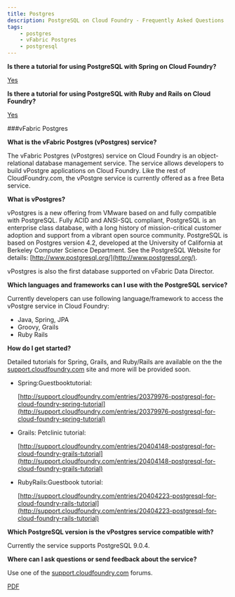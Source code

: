 ```yaml
---
title: Postgres
description: PostgreSQL on Cloud Foundry - Frequently Asked Questions
tags:
    - postgres
    - vFabric Postgres
    - postgresql
---
```


**Is there a tutorial for using PostgreSQL with Spring on Cloud Foundry?**

[Yes](http://support.cloudfoundry.com/attachments/token/th7bxzkr8dzegx8/?name=cloudfoundrypostgresql.pdf)

**Is there a tutorial for using PostgreSQL with Ruby and Rails on Cloud Foundry?**

[Yes](/services/postgres/postgres-ruby.html)


###vFabric Postgres

**What is the vFabric Postgres (vPostgres) service?**

The vFabric Postgres (vPostgres) service on Cloud Foundry is an object-relational database management service. The service allows developers to build vPostgre applications on Cloud Foundry. Like the rest of CloudFoundry.com, the vPostgre service is currently offered as a free Beta service.


**What is vPostgres?**

vPostgres is a new offering from VMware based on and fully compatible with PostgreSQL. Fully ACID and ANSI-SQL compliant, PostgreSQL is an enterprise class database, with a long history of mission-critical customer adoption and support from a vibrant open source community. PostgreSQL is based on Postgres version 4.2, developed at the University of California at Berkeley Computer Science Department. See the PostgreSQL Website for details: [http://www.postgresql.org/](http://www.postgresql.org/).

vPostgres is also the first database supported on vFabric Data Director.


**Which languages and frameworks can I use with the PostgreSQL service?**

Currently developers can use following language/framework to access the vPostgre service in Cloud Foundry:

+ Java, Spring, JPA
+ Groovy, Grails
+ Ruby Rails


**How do I get started?**

Detailed tutorials for Spring, Grails, and Ruby/Rails are available on the the [support.cloudfoundry.com](http://support.cloudfoundry.com) site and more will be provided soon.

  + Spring:Guestbooktutorial:

     [http://support.cloudfoundry.com/entries/20379976-postgresql-for-cloud-foundry-spring-tutorial](http://support.cloudfoundry.com/entries/20379976-postgresql-for-cloud-foundry-spring-tutorial)

  + Grails: Petclinic tutorial:

     [http://support.cloudfoundry.com/entries/20404148-postgresql-for-cloud-foundry-grails-tutorial](http://support.cloudfoundry.com/entries/20404148-postgresql-for-cloud-foundry-grails-tutorial)

  + RubyRails:Guestbook tutorial:

     [http://support.cloudfoundry.com/entries/20404223-postgresql-for-cloud-foundry-rails-tutorial](http://support.cloudfoundry.com/entries/20404223-postgresql-for-cloud-foundry-rails-tutorial)


**Which PostgreSQL version is the vPostgres service compatible with?**

Currently the service supports PostgreSQL 9.0.4.


**Where can I ask questions or send feedback about the service?**

Use one of the [support.cloudfoundry.com](http://support.cloudfoundry.com) forums.

[PDF](http://support.cloudfoundry.com/attachments/token/jv1hllw6q19js0h/?name=cloudfoundrypostgresqlfaq.pdf)